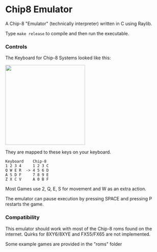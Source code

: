 # Chip8 Emulator
A Chip-8 "Emulator" (technically interpreter) written in C using Raylib.

Type `make release` to compile and then run the executable.

### Controls
The Keyboard for Chip-8 Systems looked like this:

<img src="https://github.com/AnimePenguin/Chip8-Emulator/assets/78182394/232ca4ef-f381-46c6-9b7f-a1ad5b946b0c" height=250>

They are mapped to these keys on your keyboard.
```
Keyboard    Chip-8
1 2 3 4     1 2 3 C
Q W E R  -> 4 5 6 D
A S D F     7 8 9 E
Z X C V     A 0 B F
```

Most Games use 2, Q, E, S for movement and W as an extra action.

The emulator can pause execution by pressing SPACE and pressing P restarts the game.

### Compatibility
This emulator should work with most of the Chip-8 roms found on the internet.
Quirks for 8XY6/8XYE and FX55/FX65 are not implemented.

Some example games are provided in the "roms" folder
